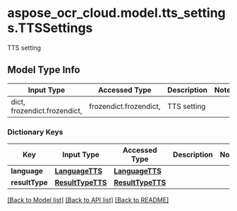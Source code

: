 # aspose_ocr_cloud.model.tts_settings.TTSSettings

TTS setting

## Model Type Info
Input Type | Accessed Type | Description | Notes
------------ | ------------- | ------------- | -------------
dict, frozendict.frozendict,  | frozendict.frozendict,  | TTS setting | 

### Dictionary Keys
Key | Input Type | Accessed Type | Description | Notes
------------ | ------------- | ------------- | ------------- | -------------
**language** | [**LanguageTTS**](LanguageTTS.md) | [**LanguageTTS**](LanguageTTS.md) |  | 
**resultType** | [**ResultTypeTTS**](ResultTypeTTS.md) | [**ResultTypeTTS**](ResultTypeTTS.md) |  | 

[[Back to Model list]](../../README.md#documentation-for-models) [[Back to API list]](../../README.md#documentation-for-api-endpoints) [[Back to README]](../../README.md)

